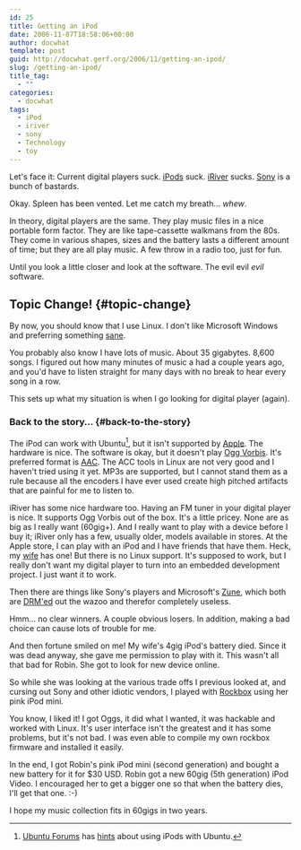 ```yaml
---
id: 25
title: Getting an iPod
date: 2006-11-07T18:58:06+00:00
author: docwhat
template: post
guid: http://docwhat.gerf.org/2006/11/getting-an-ipod/
slug: /getting-an-ipod/
title_tag:
  - ""
categories:
  - docwhat
tags:
  - iPod
  - iriver
  - sony
  - Technology
  - toy
---
```

Let's face it: Current digital players suck. [iPods](http://www.apple.com/itunes/) suck. [iRiver](http://www.iriveramerica.com/) sucks. [Sony](http://www.google.com/search?q=sony&domains=boingboing.net&sitesearch=boingboing.net) is a bunch of bastards.

Okay. Spleen has been vented. Let me catch my breath... *whew*.

In theory, digital players are the same. They play music files in a nice portable form factor. They are like tape-cassette walkmans from the 80s. They come in various shapes, sizes and the battery lasts a different amount of time; but they are all play music. A few throw in a radio too, just for fun.

Until you look a little closer and look at the software. The evil evil *evil* software.

Topic Change! {#topic-change}
-------------

By now, you should know that I use Linux. I don't like Microsoft Windows and preferring something [sane](http://ubuntu.com/).

You probably also know I have lots of music. About 35 gigabytes. 8,600 songs. I figured out how many minutes of music a had a couple years ago, and you'd have to listen straight for many days with no break to hear every song in a row.

This sets up what my situation is when I go looking for digital player (again).

### Back to the story… {#back-to-the-story}

The iPod can work with Ubuntu[^1], but it isn't supported by [Apple](http://apple.com/). The hardware is nice. The software is okay, but it doesn't play [Ogg Vorbis](http://www.vorbis.com/). It's preferred format is [AAC](http://en.wikipedia.org/wiki/Advanced_Audio_Coding). The ACC tools in Linux are not very good and I haven't tried using it yet. MP3s are supported, but I cannot stand them as a rule because all the encoders I have ever used create high pitched artifacts that are painful for me to listen to.

iRiver has some nice hardware too. Having an FM tuner in your digital player is nice. It supports Ogg Vorbis out of the box. It's a little pricey. None are as big as I really want (60gig+). And I really want to play with a device before I buy it; iRiver only has a few, usually older, models available in stores. At the Apple store, I can play with an iPod and I have friends that have them. Heck, my [wife](http://labrat.gerf.org/) has one! But there is no Linux support. It's supposed to work, but I really don't want my digital player to turn into an embedded development project. I just want it to work.

Then there are things like Sony's players and Microsoft's [Zune](http://www.defectivebydesign.org/topic/zune), which both are [DRM'ed](http://defectivebydesign.org/) out the wazoo and therefor completely useless.

Hmm… no clear winners. A couple obvious losers. In addition, making a bad choice can cause lots of trouble for me.

And then fortune smiled on me! My wife's 4gig iPod's battery died. Since it was dead anyway, she gave me permission to play with it. This wasn't all that bad for Robin. She got to look for new device online.

So while she was looking at the various trade offs I previous looked at, and cursing out Sony and other idiotic vendors, I played with [Rockbox](http://rockbox.org/) using her pink iPod mini.

You know, I liked it! I got Oggs, it did what I wanted, it was hackable and worked with Linux. It's user interface isn't the greatest and it has some problems, but it's not bad. I was even able to compile my own rockbox firmware and installed it easily.

In the end, I got Robin's pink iPod mini (second generation) and bought a new battery for it for \$30 USD. Robin got a new 60gig (5th generation) iPod Video. I encouraged her to get a bigger one so that when the battery dies, I'll get that one. :-)

I hope my music collection fits in 60gigs in two years.

[^1]: [Ubuntu Forums](http://ubuntuforums.org/) has [hints](http://ubuntuforums.org/showthread.php?t=181668) about using iPods with Ubuntu.